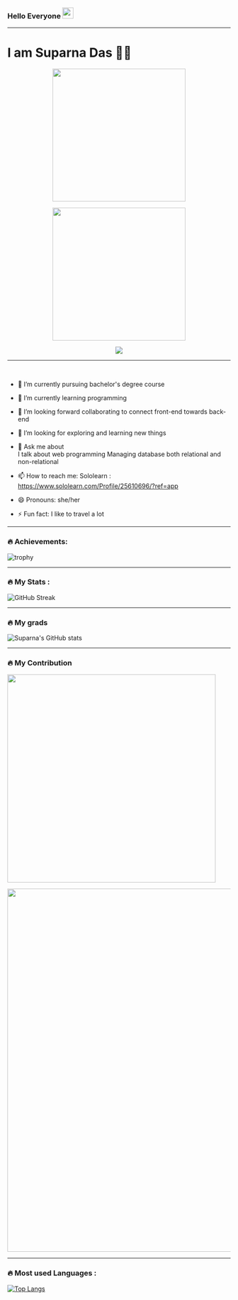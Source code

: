 ### Hello Everyone <img src="https://emojipedia-us.s3.amazonaws.com/source/noto-emoji-animations/344/waving-hand_1f44b.gif" height="25px">


---
<h1>
I am Suparna Das 👩🏻

</h1>



<!--
![](https://github.com/Suparna-Das-github/https://media.giphy.com/media/13eh2bceeTFZO8/giphy.gif.gif)
-->

<div id="header" align="center">
<img src="https://media.tenor.com/ZvSSenCwxEcAAAAC/hello.gif" height="300px"><br>

<img src="https://media.tenor.com/OSnZnnqx4vsAAAAC/anime-hello.gif" height="300px"><br>

  

<img src="https://media.giphy.com/media/137EaR4vAOCn1S/giphy.gif">
</div>

---
<br />

<p style="background-color: #00000">

- 🔭 I’m currently pursuing bachelor's degree course

- 🌱 I’m currently learning programming 

- 👯 I’m looking forward collaborating to connect front-end towards back-end

- 🤔 I’m looking for exploring and learning new things

- 💬 Ask me about 
     <br/>
     I talk about web programming 
     Managing database both relational and non-relational

- 📫 How to reach me: 
            Sololearn : https://www.sololearn.com/Profile/25610696/?ref=app

- 😄 Pronouns: she/her

- ⚡ Fun fact: I like to travel a lot


</p>




---

### :fire: Achievements:

![trophy](https://github-profile-trophy.vercel.app/?username=Suparna-Das-github&theme=tokyonight&show_icons=true)

---
### :fire: My Stats :

![GitHub Streak](https://github-readme-streak-stats.herokuapp.com?user=Suparna-Das-github&theme=cobalt&date_format=j%20M%5B%20Y%5D&background=000000&border=7536B2&stroke=9243DD&ring=89502D&fire=FF9554&currStreakNum=D280FF&sideNums=BC52FF&currStreakLabel=64EAE2&sideLabels=48A8A2&dates=A42EE5)



---
### :fire: My grads
![Suparna's GitHub stats](https://github-readme-stats.vercel.app/api?username=Suparna-Das-github&border=7534B2&&background=00000&theme=tokyonight&show_icons=true)


---
### :fire: My Contribution

<p>
    <a href="https://github.com/Suparna-Das-github"><img src="https://github-profile-summary-cards.vercel.app/api/cards/profile-details?username=Suparna-Das-github&theme=tokyonight&border=7534B2&&background=00000&"  width="470"/></a>

</p>


<p>
<a href="https://github.com/Suparna-Das-github">
      <img src="https://activity-graph.herokuapp.com/graph?username=Suparna-Das-github&include_all_commits=true&count_private=true&show_icons=true&line_height=20&title_color=7A7ADB&icon_color=2200AE&text_color=D3D3D3&bg_color=0,000000,130F40&theme=tokyonight" width="820"/></a>
</p>

---


### :fire: Most used Languages :
[![Top Langs](https://github-readme-stats.vercel.app/api/top-langs/?username=Suparna-Das-github&layout=compact&theme=tokyonight&show_icons=true)](https://github.com/anuraghazra/github-readme-stats)

